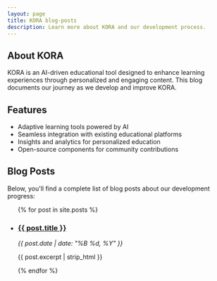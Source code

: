 ```yaml
---
layout: page
title: KORA blog-posts
description: Learn more about KORA and our development process.
---
```


## About KORA
KORA is an AI-driven educational tool designed to enhance learning experiences through personalized and engaging content. This blog documents our journey as we develop and improve KORA.

## Features
- Adaptive learning tools powered by AI
- Seamless integration with existing educational platforms
- Insights and analytics for personalized education
- Open-source components for community contributions

## Blog Posts
Below, you'll find a complete list of blog posts about our development progress:

<ul>
  {% for post in site.posts %}
    <li>
      <h3><a href="{{ post.url }}">{{ post.title }}</a></h3>
      <p><i>{{ post.date | date: "%B %d, %Y" }}</i></p>
      <p>{{ post.excerpt | strip_html }}</p>
    </li>
  {% endfor %}
</ul>
